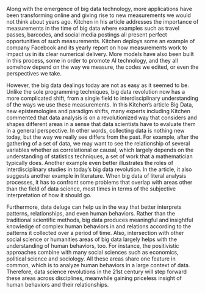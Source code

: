 
Along with the emergence of big data technology, more applications have been transforming online and giving rise to new measurements we would not think about years ago. Kitchen in his article addresses the importance of measurements in the time of big data where examples such as travel passes, barcodes, and social media postings all present perfect opportunities of such measurements. Kitchen deploys some an example of company Facebook and its yearly report on how measurements work to impact us in its clear numerical delivery. More models have also been built in this process, some in order to promote AI technology, and they all somehow depend on the way we measure, the codes we edited, or even the perspectives we take.

However, the big data dealings today are not as easy as it seemed to be. Unlike the sole programming techniques, big data revolution now has a more complicated shift, from a single field to interdisciplinary understanding of the ways we use these measurements. In this Kitchen’s article Big Data, new epistemologies and paradigm shifts, many experts including Kitchen commented that data analysis is on a revolutionized way that considers and shapes different areas in a sense that data scientists have to evaluate them in a general perspective. In other words, collecting data is nothing new today, but the way we really see differs from the past. For example, after the gathering of a set of data, we may want to see the relationship of several variables whether as correlational or causal, which largely depends on the understanding of statistics techniques, a set of work that a mathematician typically does. Another example even better illustrates the roles of interdisciplinary studies in today’s big data revolution. In the article, it also suggests another example in literature. When big data of literal analysis processes, it has to confront some problems that overlap with areas other than the field of data science, most times in terms of the subjective interpretation of how it should go. 

Furthermore, data deluge can help us in the way that better interprets patterns, relationships, and even human behaviors. Rather than the traditional scientific methods, big data produces meaningful and insightful knowledge of complex human behaviors in and relations according to the patterns it collected over a period of time. Also, intersection with other social science or humanities areas of big data largely helps with the understanding of human behaviors, too. For instance, the positivistic approaches combine with many social sciences such as economics, political science and sociology. All these areas share one feature in common, which is to analyze human behaviors in a large context of data. Therefore, data science revolutions in the 21st century will step forward these areas across disciplines, meanwhile gaining priceless insight of human behaviors and their relationships. 



